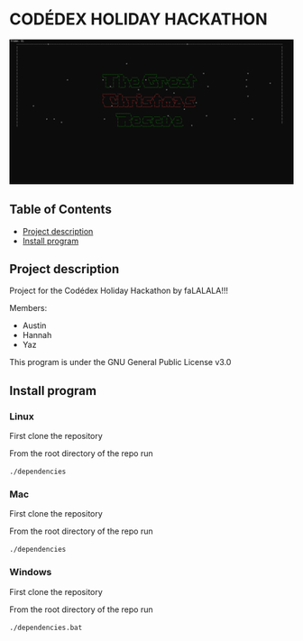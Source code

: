 # CODÉDEX HOLIDAY HACKATHON

![Title Screen](./readme_assets/title_screen.gif)

## Table of Contents
* [Project description](#project-description)
* [Install program](#install-program)

## Project description

Project for the Codédex Holiday Hackathon by faLALALA!!!

Members:

- Austin
- Hannah
- Yaz

This program is under the GNU General Public License v3.0

##   Install program

### Linux

First clone the repository

From the root directory of the repo run

```./dependencies```

### Mac

First clone the repository

From the root directory of the repo run

```./dependencies```

### Windows

First clone the repository

From the root directory of the repo run

```./dependencies.bat```
